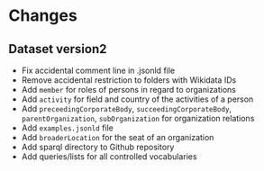 # Changes

## Dataset version2

- Fix accidental comment line in .jsonld file
- Remove accidental restriction to folders with Wikidata IDs
- Add `member` for roles of persons in regard to organizations
- Add `activity` for field and country of the activities of a person
- Add `preceedingCorporateBody`, `succeedingCorporateBody`, `parentOrganization`, `subOrganization` for organization relations
- Add `examples.jsonld` file
- Add `broaderLocation` for the seat of an organization
- Add sparql directory to Github repository
- Add queries/lists for all controlled vocabularies

